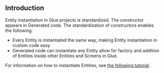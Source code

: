 ## Introduction

Entity instantiation in Glue projects is standardized. The constructor appears in Generated code. The standardization of constructors enables the following:

-   Every Entity is instantiated the same way, making Entity instantiation in custom code easy
-   Generated code can instantiate any Entity allow for factory and addition of Entities inside other Entities and Screens in Glue.

For information on how to instantiate Entities, see [the following tutorial](/documentation/tutorials/glue-tutorials/basic-coding-in-glue.md "Glue:Tutorials:Basic coding in Glue").
